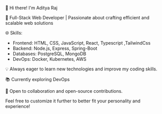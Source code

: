 
👋 Hi there! I'm Aditya Raj

🔧 Full-Stack Web Developer | Passionate about crafting efficient and scalable web solutions

🌐 Skills:
- Frontend: HTML, CSS, JavaScript, React, Typescript ,TailwindCss
- Backend: Node.js, Express, Spring-Boot
- Databases: PostgreSQL, MongoDB
- DevOps: Docker, Kubernetes, AWS

💡 Always eager to learn new technologies and improve my coding skills.

📚 Currently exploring DevOps

🌱 Open to collaboration and open-source contributions.


Feel free to customize it further to better fit your personality and experience!
